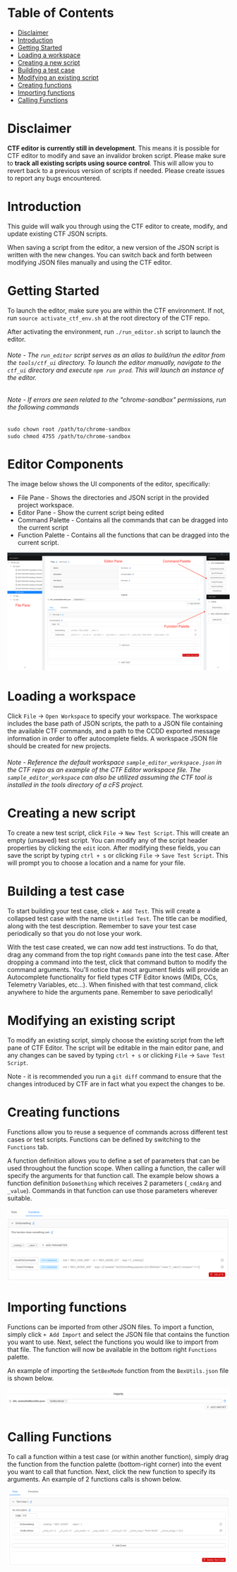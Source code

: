 Table of Contents
=================

   * [Disclaimer](#disclaimer)
   * [Introduction](#introduction)
   * [Getting Started](#getting-started)
   * [Loading a workspace](#loading-a-workspace)
   * [Creating a new script](#creating-a-new-script)
   * [Building a test case](#building-a-test-case)
   * [Modifying an existing script](#modifying-an-existing-script)
   * [Creating functions](#creating-functions)
   * [Importing functions](#importing-functions)
   * [Calling Functions](#calling-functions)

# Disclaimer

**CTF editor is currently still in development**. This means it is possible for CTF editor to modify and save an invalidor broken script. Please make sure to **track all existing scripts using source control**. This will allow you to revert back to a previous version of scripts if needed. Please create issues to report any bugs encountered.

# Introduction

This guide will walk you through using the CTF editor to create, modify, and update existing CTF JSON scripts.

When saving a script from the editor, a new version of the JSON script is written with the new changes. You can switch back and forth between modifying JSON files manually and using the CTF editor.

# Getting Started

To launch the editor, make sure you are within the CTF environment. If not, run `source activate_ctf_env.sh` at the root directory of the CTF repo.

After activating the environment, run `./run_editor.sh` script to launch the editor.

###### Note -  The `run_editor` script serves as an alias to build/run the editor from the `tools/ctf_ui` directory. To launch the editor manually, navigate to the `ctf_ui` directory and execute `npm run prod`. This will launch an instance of the editor. 

###### Note - If  errors are seen related to the "chrome-sandbox" permissions, run the following commands
    sudo chown root /path/to/chrome-sandbox
    sudo chmod 4755 /path/to/chrome-sandbox

# Editor Components

The image below shows the UI components of the editor, specifically:

*  File Pane - Shows the directories and JSON script in the provided project workspace.
*  Editor Pane - Show the current script being edited
*  Command Palette - Contains all the commands that can be dragged into the current script
*  Function Palette - Contains all the functions that can be dragged into the current script.

![Editor Components](resources/usage_guide/Editor_Components.png)

# Loading a workspace

Click `File` -> `Open Workspace` to specify your workspace. The workspace includes the base path of JSON scripts, the path to a JSON file containing the available CTF commands, and a path to the CCDD exported message information in order to offer autocomplete fields. A workspace JSON file should be created for new projects. 

###### Note - Reference the default workspace `sample_editor_workspace.json` in the CTF repo as an example of the CTF Editor workspace file. The `sample_editor_workspace` can also be utilized assuming the CTF tool is installed in the tools directory of a cFS project.

# Creating a new script

To create a new test script, click `File` -> `New Test Script`. This will create an empty (unsaved) test script. You can modify any of the script header properties by clicking the `edit` icon. After modifying these fields, you can save the script by typing `ctrl + s` or clicking `File` -> `Save Test Script`. This will prompt you to choose a location and a name for your file.

# Building a test case

To start building your test case, click `+ Add Test`. This will create a collapsed test case with the name `Untitled Test`. The title can be modified, along with the test description. Remember to save your test case periodically so that you do not lose your work.


With the test case created, we can now add test instructions. To do that, drag any command from the top right `Commands` pane into the test case. After dropping a command into the test, click that command button to modify the command arguments. You'll notice that most argument fields will provide an Autocomplete functionality for field types CTF Editor knows (MIDs, CCs, Telemetry Variables, etc...). When finished with that test command, click anywhere to hide the arguments pane. Remember to save periodically!

# Modifying an existing script

To modify an existing script, simply choose the existing script from the left pane of CTF Editor. The script will be editable in the main editor pane, and any changes can be saved by typing `ctrl + s` or clicking `File` -> `Save Test Script`.

Note - it is recommended you run a `git diff` command to ensure that the changes introduced by CTF are in fact what you expect the changes to be.

# Creating functions

Functions allow you to reuse a sequence of commands across different test cases or test scripts. Functions can be defined by switching to the `Functions` tab.

A function definition allows you to define a set of parameters that can be used throughout the function scope. When calling a function, the caller will specify the arguments for that function call. The example below shows a function definition `DoSomething` which receives 2 parameters (`_cmdArg` and `_value`). Commands in that function can use those parameters wherever suitable.

![Creating Functions](resources/usage_guide/Creating_Functions.png)

# Importing functions

Functions can be imported from other JSON files. To import a function, simply click `+ Add Import` and select the JSON file that contains the function you want to use. Next, select the functions you would like to import from that file. The function will now be available in the bottom right `Functions` palette.

An example of importing the `SetBexMode` function from the `BexUtils.json` file is shown below.

![Importing Functions](resources/usage_guide/Importing_Functions.png)

# Calling Functions

To call a function within a test case (or within another function), simply drag the function from the function palette (bottom-right corner) into the event you want to call that function. Next, click the new function to specify its arguments. An example of 2 functions calls is shown below.

![image](resources/usage_guide/Calling_Functions.png)